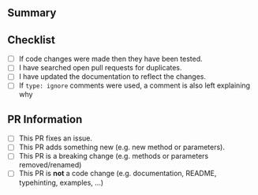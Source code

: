 ## Summary

<!-- What is this pull request for? Does it fix any issues? -->

## Checklist

<!-- Put an x inside [ ] to check it, like so: [x] -->

- [ ] If code changes were made then they have been tested.
- [ ] I have searched open pull requests for duplicates.
- [ ] I have updated the documentation to reflect the changes.
- [ ] If `type: ignore` comments were used, a comment is also left explaining why

## PR Information

<!-- Put an x inside [ ] to check it, like so: [x] -->

- [ ] This PR fixes an issue.
- [ ] This PR adds something new (e.g. new method or parameters).
- [ ] This PR is a breaking change (e.g. methods or parameters removed/renamed)
- [ ] This PR is **not** a code change (e.g. documentation, README, typehinting, examples, ...)
